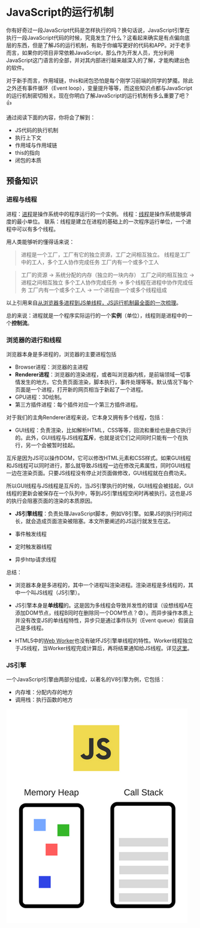 # JavaScript的运行机制

你有好奇过一段JavaScript代码是怎样执行的吗？换句话说，JavaScript引擎在执行一段JavaScript代码的时候，究竟发生了什么？这看起来确实是有点偏向底层的东西，但是了解JS的运行机制，有助于你编写更好的代码和APP。对于老手而言，如果你的项目非常依赖JavaScript，那么作为开发人员，充分利用JavaScript这门语言的全部，并对其内部进行越来越深入的了解，才能构建出色的软件。

对于新手而言，作用域链，this和闭包恐怕是每个刚学习前端的同学的梦魇。除此之外还有事件循环（Event loop），变量提升等等，而这些知识点都与JavaScript的运行机制密切相关。现在你明白了解JavaScript的运行机制有多么重要了吧？:thumbsup:

通过阅读下面的内容，你将会了解到：
* JS代码的执行机制
* 执行上下文
* 作用域与作用域链
* this的指向
* 闭包的本质

## 预备知识

### 进程与线程

进程：[进程](https://zh.m.wikipedia.org/wiki/%E8%A1%8C%E7%A8%8B)是操作系统中的程序运行的一个实例。
线程：[线程](https://zh.m.wikipedia.org/wiki/%E7%BA%BF%E7%A8%8B)是操作系统能够调度的最小单位。
联系：线程是建立在进程的基础上的一次程序运行单位，一个进程中可以有多个线程。

用人类能够听的懂得话来说：

>进程是一个工厂，工厂有它的独立资源，工厂之间相互独立。
>线程是工厂中的工人，多个工人协作完成任务
>工厂内有一个或多个工人

>工厂的资源 -> 系统分配的内存（独立的一块内存）
>工厂之间的相互独立 -> 进程之间相互独立
>多个工人协作完成任务 -> 多个线程在进程中协作完成任务
>工厂内有一个或多个工人 -> 一个进程由一个或多个线程组成

以上引用来自[从浏览器多进程到JS单线程，JS运行机制最全面的一次梳理](https://juejin.im/post/5a6547d0f265da3e283a1df7#heading-2)。

总的来说：进程就是一个程序实际运行的一个**实例**（单位），线程则是进程中的一个**控制流**。

### 浏览器的进行和线程

浏览器本身是多进程的，浏览器的主要进程包括

* Browser进程：浏览器的主进程
* **Renderer进程**：浏览器的渲染进程，或者叫浏览器内核，是前端领域一切事情发生的地方。它负责页面渲染，脚本执行，事件处理等等。默认情况下每个页面是一个进程，打开新的网页相当于新起了一个进程。
* GPU进程：3D绘制。
* 第三方插件进程：每个插件对应一个第三方插件进程。

对于我们的主角Renderer进程来说，它本身又拥有多个线程，包括：

* GUI线程：负责渲染，比如解析HTML，CSS等等，回流和重绘也是由它执行的。此外，GUI线程与JS线程**互斥**，也就是说它们之间同时只能有一个在执行，另一个会被暂时挂起。

互斥是因为JS可以操作DOM，它可以修改HTML元素和CSS样式。如果GUI线程和JS线程可以同时进行，那么就导致JS线程一边在修改元素属性，同时GUI线程一边在渲染页面。只要JS线程没有停止对页面做修改，GUI线程就在白费功夫。

所以GUI线程与JS线程是互斥的，当JS引擎执行的时候，GUI线程会被挂起，GUI线程的更新会被保存在一个队列中，等到JS引擎线程空闲时再被执行。这也是JS的执行会阻塞页面的渲染的本质原因。

* **JS引擎线程**：负责处理JavaScript脚本，例如V8引擎。如果JS的执行时间过长，就会造成页面渲染被阻塞。本文所要阐述的JS运行就发生在这。

* 事件触发线程
* 定时触发器线程
* 异步http请求线程

总结：
* 浏览器本身是多进程的，其中一个进程叫渲染进程。渲染进程是多线程的，其中一个叫JS线程（JS引擎）。

* JS引擎本身是**单线程**的。这是因为多线程会导致并发性的错误（设想线程A在添加DOM节点，线程B同时在删除同一个DOM节点？:fearful:）。而异步操作本质上并没有改变JS的单线程特性，异步只是通过事件队列（Event queue）假装自己是多线程。

* HTML5中的[Web Worker](https://developer.mozilla.org/zh-CN/docs/Web/API/Web_Workers_API)也没有破坏JS引擎单线程的特性。Worker线程独立于JS线程，当Worker线程完成计算后，再将结果通知给JS线程。详见[这里](http://www.ruanyifeng.com/blog/2018/07/web-worker.html)。

### JS引擎

一个JavaScript引擎由两部分组成，以著名的V8引擎为例，它包括：
* 内存堆：分配内存的地方
* 调用栈：执行函数的地方

![img](https://raw.githubusercontent.com/Rana1257/Front-end-Collections/master/static/img/JavaScript%E7%9A%84%E6%89%A7%E8%A1%8C%E6%9C%BA%E5%88%B6-%E5%9B%BE1.jpg)
